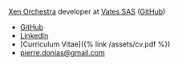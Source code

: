 [Xen Orchestra](https://xen-orchestra.com/) developer at [Vates SAS](https://vates.fr/) ([GitHub](https://github.com/vatesfr/xen-orchestra/))

- [GitHub](https://github.com/pdonias)
- [LinkedIn](https://www.linkedin.com/in/pierre-donias-09a8b3aa)
- [Curriculum Vitae]({% link /assets/cv.pdf %})
- [pierre.donias@gmail.com](mailto:pierre.donias@gmail.com)
